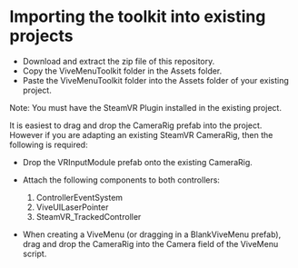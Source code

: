 # Importing the toolkit into existing projects

- Download and extract the zip file of this repository. 
- Copy the ViveMenuToolkit folder in the Assets folder.
- Paste the ViveMenuToolkit folder into the Assets folder of your existing project.

Note: You must have the SteamVR Plugin installed in the existing project. 

It is easiest to drag and drop the CameraRig prefab into the project. However if you are adapting an existing SteamVR CameraRig, then the following is required:
- Drop the VRInputModule prefab onto the existing CameraRig.
- Attach the following components to both controllers:
    1. ControllerEventSystem
    2. ViveUILaserPointer
    3. SteamVR_TrackedController
    
- When creating a ViveMenu (or dragging in a BlankViveMenu prefab), drag and drop the CameraRig into the Camera field of the ViveMenu script.